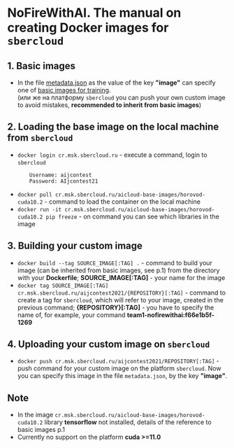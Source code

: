 NoFireWithAI. The manual on creating Docker images for `sbercloud`
=================================

## 1. Basic images
 - In the file [metadata.json](https://github.com/sberbank-ai/no_fire_with_ai_aij2021/blob/main/metadata.json) as the value of the key **"image"** can specify one of [basic images for training](https://docs.sbercloud.ru/aicloud/mlspace/concepts/environments__basic-images-for-training.html).  
 (или же на платформу `sbercloud` you can push your own custom image to avoid mistakes, **recommended to inherit from basic images**)
 
 ## 2. Loading the base image on the local machine from `sbercloud`
 - `docker login cr.msk.sbercloud.ru` - execute a command, login to `sbercloud`
 ```
        Username: aijcontest
        Password: AIjcontest21

```
- `docker pull cr.msk.sbercloud.ru/aicloud-base-images/horovod-cuda10.2` - command to load the container on the local machine
- `docker run -it cr.msk.sbercloud.ru/aicloud-base-images/horovod-cuda10.2 pip freeze` - on command you can see which libraries in the image

## 3. Building your custom image 
- `docker build --tag SOURCE_IMAGE[:TAG] .` - command to build your image (can be inherited from basic images, see p.1) from the directory with your **Dockerfile**; **SOURCE_IMAGE[:TAG]** - your name for the image
- `docker tag SOURCE_IMAGE[:TAG] cr.msk.sbercloud.ru/aijcontest2021/{REPOSITORY}[:TAG]` - command to create a tag for `sbercloud`, which will refer to your image, created in the previous command; **{REPOSITORY}[:TAG]** - you have to specify the name of, for example, your command **team1-nofirewithai:f66e1b5f-1269**

## 4. Uploading your custom image on `sbercloud`
- `docker push cr.msk.sbercloud.ru/aijcontest2021/REPOSITORY[:TAG]` - push command for your custom image on the platform `sbercloud`. Now you can specify this image in the file `metadata.json`, by the key **"image"**.

## Note

- In the image `cr.msk.sbercloud.ru/aicloud-base-images/horovod-cuda10.2` library  **tensorflow** not installed, details of the reference to basic images p.1
- Currently no support on the platform **cuda >=11.0**
